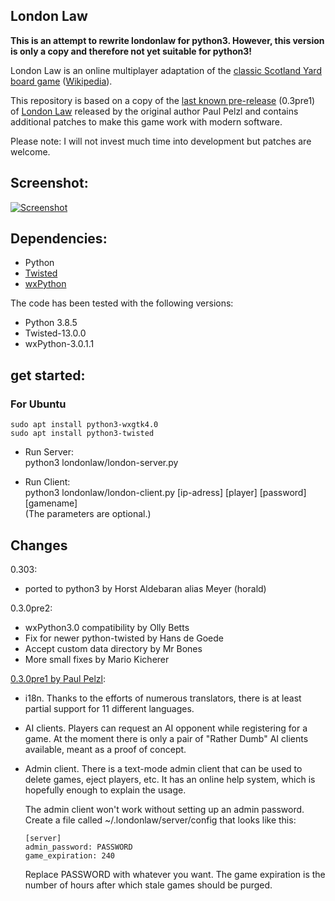 
London Law
----------

<b>This is an attempt to rewrite londonlaw for python3. However, this version is only a copy and therefore not yet suitable for python3!</b>

London Law is an online multiplayer adaptation of the [classic Scotland Yard
board game](http://www.boardgamegeek.com/boardgame/438/scotland-yard)
([Wikipedia](http://en.wikipedia.org/wiki/Scotland_Yard_board_game)).

This repository is based on a copy of the [last known pre-release](http://www.freelists.org/post/londonlaw-users/030-preview-release)
(0.3pre1) of [London Law](http://pessimization.com/software/londonlaw/) released
by the original author Paul Pelzl and contains additional patches to make this
game work with modern software.

Please note: I will not invest much time into development but patches are welcome.

Screenshot:
-----------

[![Screenshot](http://anyc.github.io/londonlaw/images/screenshot_thumb.jpg)](http://anyc.github.io/londonlaw/images/screenshot.jpg)

Dependencies:
-------------
* Python
* [Twisted](https://twistedmatrix.com)
* [wxPython](http://www.wxpython.org/)

The code has been tested with the following versions:
* Python 3.8.5
* Twisted-13.0.0
* wxPython-3.0.1.1

get started:
------------

<h3>For Ubuntu</h3>
<code>sudo apt install python3-wxgtk4.0</code><br>
<code>sudo apt install python3-twisted</code>

* Run Server:<br>
  python3 londonlaw/london-server.py

* Run Client:<br>
  python3 londonlaw/london-client.py [ip-adress] [player] [password] [gamename]<br>
  (The parameters are optional.)

Changes
-------

0.303:
   * ported to python3 by Horst Aldebaran alias Meyer (horald)

0.3.0pre2:

   * wxPython3.0 compatibility by Olly Betts
   * Fix for newer python-twisted by Hans de Goede
   * Accept custom data directory by Mr Bones
   * More small fixes by Mario Kicherer

[0.3.0pre1 by Paul Pelzl](http://www.freelists.org/post/londonlaw-users/030-preview-release):

   * i18n.  Thanks to the efforts of numerous translators, there is
     at least partial support for 11 different languages.
   * AI clients.  Players can request an AI opponent while registering
     for a game.  At the moment there is only a pair of "Rather Dumb"
     AI clients available, meant as a proof of concept.
   * Admin client.  There is a text-mode admin client that can be used
     to delete games, eject players, etc.  It has an online help system,
     which is hopefully enough to explain the usage.

     The admin client won't work without setting up an admin password.
     Create a file called ~/.londonlaw/server/config that looks like
     this:

         [server]
         admin_password: PASSWORD
         game_expiration: 240

     Replace PASSWORD with whatever you want.  The game expiration is
     the number of hours after which stale games should be purged.
